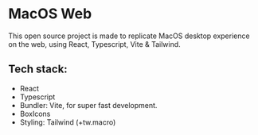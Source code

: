 # MacOS Web

This open source project is made to replicate MacOS desktop experience on the web, using React, Typescript, Vite & Tailwind.

## Tech stack:

- React
- Typescript
- Bundler: Vite, for super fast development.
- BoxIcons
- Styling: Tailwind (+tw.macro)
